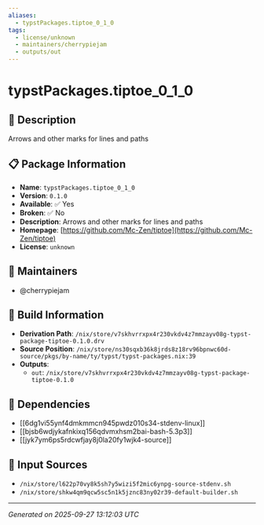 ```yaml
---
aliases:
  - typstPackages.tiptoe_0_1_0
tags:
  - license/unknown
  - maintainers/cherrypiejam
  - outputs/out
---
```


# typstPackages.tiptoe_0_1_0

## 📝 Description

Arrows and other marks for lines and paths

## 📋 Package Information

- **Name**: `typstPackages.tiptoe_0_1_0`
- **Version**: `0.1.0`
- **Available**: ✅ Yes
- **Broken**: ✅ No
- **Description**: Arrows and other marks for lines and paths
- **Homepage**: [https://github.com/Mc-Zen/tiptoe](https://github.com/Mc-Zen/tiptoe)
- **License**: `unknown`
## 👥 Maintainers

- @cherrypiejam


## 🔧 Build Information

- **Derivation Path**: `/nix/store/v7skhvrrxpx4r230vkdv4z7mmzayv08g-typst-package-tiptoe-0.1.0.drv`
- **Source Position**: `/nix/store/ns30sqxb36k8jrds8z18rv96bpnwc60d-source/pkgs/by-name/ty/typst/typst-packages.nix:39`
- **Outputs**:
  - `out`:  `/nix/store/v7skhvrrxpx4r230vkdv4z7mmzayv08g-typst-package-tiptoe-0.1.0`

## 🔗 Dependencies

- [[6dg1vi55ynf4dmkmmcn945pwdz010s34-stdenv-linux]]
- [[bjsb6wdjykafnkixq156qdvmxhsm2bai-bash-5.3p3]]
- [[jyk7ym6ps5rdcwfjay8j0la20fy1wjk4-source]]

## 📁 Input Sources

- `/nix/store/l622p70vy8k5sh7y5wizi5f2mic6ynpg-source-stdenv.sh`
- `/nix/store/shkw4qm9qcw5sc5n1k5jznc83ny02r39-default-builder.sh`

---
*Generated on 2025-09-27 13:12:03 UTC*
